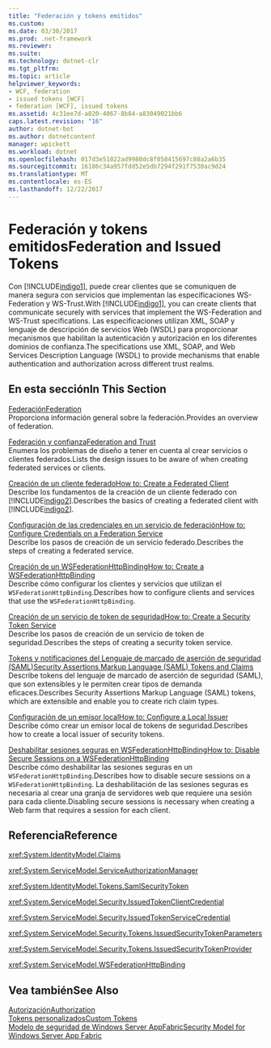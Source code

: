 ```yaml
---
title: "Federación y tokens emitidos"
ms.custom: 
ms.date: 03/30/2017
ms.prod: .net-framework
ms.reviewer: 
ms.suite: 
ms.technology: dotnet-clr
ms.tgt_pltfrm: 
ms.topic: article
helpviewer_keywords:
- WCF, federation
- issued tokens [WCF]
- federation [WCF], issued tokens
ms.assetid: 4c31ee7d-a820-4067-8b84-a83049021bb6
caps.latest.revision: "16"
author: dotnet-bot
ms.author: dotnetcontent
manager: wpickett
ms.workload: dotnet
ms.openlocfilehash: 017d3e51022ad9980dc8f058415697c80a2a6b35
ms.sourcegitcommit: 16186c34a957fdd52e5db7294f291f7530ac9d24
ms.translationtype: MT
ms.contentlocale: es-ES
ms.lasthandoff: 12/22/2017
---
```

# <a name="federation-and-issued-tokens"></a><span data-ttu-id="ef1c3-102">Federación y tokens emitidos</span><span class="sxs-lookup"><span data-stu-id="ef1c3-102">Federation and Issued Tokens</span></span>
<span data-ttu-id="ef1c3-103">Con [!INCLUDE[indigo1](../../../../includes/indigo1-md.md)], puede crear clientes que se comuniquen de manera segura con servicios que implementan las especificaciones WS-Federation y WS-Trust.</span><span class="sxs-lookup"><span data-stu-id="ef1c3-103">With [!INCLUDE[indigo1](../../../../includes/indigo1-md.md)], you can create clients that communicate securely with services that implement the WS-Federation and WS-Trust specifications.</span></span> <span data-ttu-id="ef1c3-104">Las especificaciones utilizan XML, SOAP y lenguaje de descripción de servicios Web (WSDL) para proporcionar mecanismos que habilitan la autenticación y autorización en los diferentes dominios de confianza.</span><span class="sxs-lookup"><span data-stu-id="ef1c3-104">The specifications use XML, SOAP, and Web Services Description Language (WSDL) to provide mechanisms that enable authentication and authorization across different trust realms.</span></span>  
  
## <a name="in-this-section"></a><span data-ttu-id="ef1c3-105">En esta sección</span><span class="sxs-lookup"><span data-stu-id="ef1c3-105">In This Section</span></span>  
 [<span data-ttu-id="ef1c3-106">Federación</span><span class="sxs-lookup"><span data-stu-id="ef1c3-106">Federation</span></span>](../../../../docs/framework/wcf/feature-details/federation.md)  
 <span data-ttu-id="ef1c3-107">Proporciona información general sobre la federación.</span><span class="sxs-lookup"><span data-stu-id="ef1c3-107">Provides an overview of federation.</span></span>  
  
 [<span data-ttu-id="ef1c3-108">Federación y confianza</span><span class="sxs-lookup"><span data-stu-id="ef1c3-108">Federation and Trust</span></span>](../../../../docs/framework/wcf/feature-details/federation-and-trust.md)  
 <span data-ttu-id="ef1c3-109">Enumera los problemas de diseño a tener en cuenta al crear servicios o clientes federados.</span><span class="sxs-lookup"><span data-stu-id="ef1c3-109">Lists the design issues to be aware of when creating federated services or clients.</span></span>  
  
 [<span data-ttu-id="ef1c3-110">Creación de un cliente federado</span><span class="sxs-lookup"><span data-stu-id="ef1c3-110">How to: Create a Federated Client</span></span>](../../../../docs/framework/wcf/feature-details/how-to-create-a-federated-client.md)  
 <span data-ttu-id="ef1c3-111">Describe los fundamentos de la creación de un cliente federado con [!INCLUDE[indigo2](../../../../includes/indigo2-md.md)].</span><span class="sxs-lookup"><span data-stu-id="ef1c3-111">Describes the basics of creating a federated client with [!INCLUDE[indigo2](../../../../includes/indigo2-md.md)].</span></span>  
  
 [<span data-ttu-id="ef1c3-112">Configuración de las credenciales en un servicio de federación</span><span class="sxs-lookup"><span data-stu-id="ef1c3-112">How to: Configure Credentials on a Federation Service</span></span>](../../../../docs/framework/wcf/feature-details/how-to-configure-credentials-on-a-federation-service.md)  
 <span data-ttu-id="ef1c3-113">Describe los pasos de creación de un servicio federado.</span><span class="sxs-lookup"><span data-stu-id="ef1c3-113">Describes the steps of creating a federated service.</span></span>  
  
 [<span data-ttu-id="ef1c3-114">Creación de un WSFederationHttpBinding</span><span class="sxs-lookup"><span data-stu-id="ef1c3-114">How to: Create a WSFederationHttpBinding</span></span>](../../../../docs/framework/wcf/feature-details/how-to-create-a-wsfederationhttpbinding.md)  
 <span data-ttu-id="ef1c3-115">Describe cómo configurar los clientes y servicios que utilizan el `WSFederationHttpBinding`.</span><span class="sxs-lookup"><span data-stu-id="ef1c3-115">Describes how to configure clients and services that use the `WSFederationHttpBinding`.</span></span>  
  
 [<span data-ttu-id="ef1c3-116">Creación de un servicio de token de seguridad</span><span class="sxs-lookup"><span data-stu-id="ef1c3-116">How to: Create a Security Token Service</span></span>](../../../../docs/framework/wcf/feature-details/how-to-create-a-security-token-service.md)  
 <span data-ttu-id="ef1c3-117">Describe los pasos de creación de un servicio de token de seguridad.</span><span class="sxs-lookup"><span data-stu-id="ef1c3-117">Describes the steps of creating a security token service.</span></span>  
  
 [<span data-ttu-id="ef1c3-118">Tokens y notificaciones del Lenguaje de marcado de aserción de seguridad (SAML)</span><span class="sxs-lookup"><span data-stu-id="ef1c3-118">Security Assertions Markup Language (SAML) Tokens and Claims</span></span>](../../../../docs/framework/wcf/feature-details/saml-tokens-and-claims.md)  
 <span data-ttu-id="ef1c3-119">Describe tokens del lenguaje de marcado de aserción de seguridad (SAML), que son extensibles y le permiten crear tipos de demanda eficaces.</span><span class="sxs-lookup"><span data-stu-id="ef1c3-119">Describes Security Assertions Markup Language (SAML) tokens, which are extensible and enable you to create rich claim types.</span></span>  
  
 [<span data-ttu-id="ef1c3-120">Configuración de un emisor local</span><span class="sxs-lookup"><span data-stu-id="ef1c3-120">How to: Configure a Local Issuer</span></span>](../../../../docs/framework/wcf/feature-details/how-to-configure-a-local-issuer.md)  
 <span data-ttu-id="ef1c3-121">Describe cómo crear un emisor local de tokens de seguridad.</span><span class="sxs-lookup"><span data-stu-id="ef1c3-121">Describes how to create a local issuer of security tokens.</span></span>  
  
 [<span data-ttu-id="ef1c3-122">Deshabilitar sesiones seguras en WSFederationHttpBinding</span><span class="sxs-lookup"><span data-stu-id="ef1c3-122">How to: Disable Secure Sessions on a WSFederationHttpBinding</span></span>](../../../../docs/framework/wcf/feature-details/how-to-disable-secure-sessions-on-a-wsfederationhttpbinding.md)  
 <span data-ttu-id="ef1c3-123">Describe cómo deshabilitar las sesiones seguras en un `WSFederationHttpBinding`.</span><span class="sxs-lookup"><span data-stu-id="ef1c3-123">Describes how to disable secure sessions on a `WSFederationHttpBinding`.</span></span> <span data-ttu-id="ef1c3-124">La deshabilitación de las sesiones seguras es necesaria al crear una granja de servidores web que requiere una sesión para cada cliente.</span><span class="sxs-lookup"><span data-stu-id="ef1c3-124">Disabling secure sessions is necessary when creating a Web farm that requires a session for each client.</span></span>  
  
## <a name="reference"></a><span data-ttu-id="ef1c3-125">Referencia</span><span class="sxs-lookup"><span data-stu-id="ef1c3-125">Reference</span></span>  
 <xref:System.IdentityModel.Claims>  
  
 <xref:System.ServiceModel.ServiceAuthorizationManager>  
  
 <xref:System.IdentityModel.Tokens.SamlSecurityToken>  
  
 <xref:System.ServiceModel.Security.IssuedTokenClientCredential>  
  
 <xref:System.ServiceModel.Security.IssuedTokenServiceCredential>  
  
 <xref:System.ServiceModel.Security.Tokens.IssuedSecurityTokenParameters>  
  
 <xref:System.ServiceModel.Security.Tokens.IssuedSecurityTokenProvider>  
  
 <xref:System.ServiceModel.WSFederationHttpBinding>  
  
## <a name="see-also"></a><span data-ttu-id="ef1c3-126">Vea también</span><span class="sxs-lookup"><span data-stu-id="ef1c3-126">See Also</span></span>  
 [<span data-ttu-id="ef1c3-127">Autorización</span><span class="sxs-lookup"><span data-stu-id="ef1c3-127">Authorization</span></span>](../../../../docs/framework/wcf/feature-details/authorization-in-wcf.md)  
 [<span data-ttu-id="ef1c3-128">Tokens personalizados</span><span class="sxs-lookup"><span data-stu-id="ef1c3-128">Custom Tokens</span></span>](../../../../docs/framework/wcf/extending/custom-tokens.md)  
 [<span data-ttu-id="ef1c3-129">Modelo de seguridad de Windows Server AppFabric</span><span class="sxs-lookup"><span data-stu-id="ef1c3-129">Security Model for Windows Server App Fabric</span></span>](http://go.microsoft.com/fwlink/?LinkID=201279&clcid=0x409)
